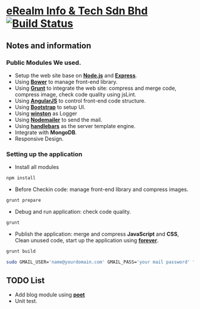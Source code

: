 # [eRealm Info & Tech Sdn Bhd](http://www.erealm.cn)[![Build Status](https://travis-ci.org/eRealm-Tech/HomeSite.svg?branch=master)](http://travis-ci.org/eRealm-Tech/HomeSite)

## Notes and information
### Public Modules We used.
* Setup the web site base on [**Node.js**](http://nodejs.org/) and [**Express**](http://expressjs.com/).
* Using [**Bower**](http://bower.io) to manage front-end library.
* Using [**Grunt**](http://gruntjs.com) to integrate the web site: compress and merge code, compress image, check code quality using jsLint.
* Using [**AngularJS**](https://angularjs.org/) to control front-end code structure.
* Using [**Bootstrap**](http://getbootstrap.com/) to setup UI.
* Using [**winston**](https://github.com/flatiron/winston) as Logger
* Using [**Nodemailer**](https://github.com/andris9/Nodemailer) to send the mail.
* Using [**handlebars**](https://www.npmjs.org/package/handlebars) as the server template engine.
* Integrate with **MongoDB**.
* Responsive Design.

### Setting up the application
 * Install all modules
```bash
npm install
```
* Before Checkin code: manage front-end library and compress images.
```bash
grunt prepare
```
* Debug and run application: check code quality.
```bash
grunt
```
* Publish the application: merge and compress **JavaScript** and **CSS**, Clean unused code, start up the application using [**forever**](https://github.com/nodejitsu/forever).
```bash
grunt build
``` 
```bash
sudo GMAIL_USER='name@yourdomain.com' GMAIL_PASS='your mail password' forever start app.js
``` 

## TODO List
* Add blog module using [**poet**](https://github.com/jsantell/poet)
* Unit test.

